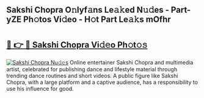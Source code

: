 ## Sakshi Chopra O𝚗lyf𝚊ns Le𝚊𝚔ed N𝚞𝚍es - Part-yZE Ph𝚘tos Vi𝚍eo - H𝚘t Part Le𝚊𝚔s mOfhr

# <h2><a href="http://hf7p30.feru.top/?c=Sakshi+Chopra">🔗 👉 🔴 Sakshi Chopra Vi𝚍𝚎o Ph𝚘t𝚘𝚜</a></h2>

[![Sakshi Chopra Nu𝚍𝚎s](https://i.imgur.com/0TWrTi3.gif)](http://hf7p30.feru.top/?c=Sakshi+Chopra)
Online entertainer Sakshi Chopra and multimedia artist, celebrated for publishing dance and lifestyle material through trending dance routines and short videos. A public figure like Sakshi Chopra, with a large platform and a captive audience, has a responsibility to use his influence for good. 
